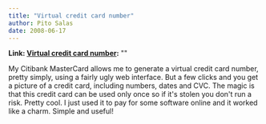```yaml
---
title: "Virtual credit card number"
author: Pito Salas
date: 2008-06-17
---
```


**Link: [Virtual credit card number](None):** ""

My Citibank MasterCard allows me to generate a virtual credit card number,
pretty simply, using a fairly ugly web interface. But a few clicks and you get
a picture of a credit card, including numbers, dates and CVC. The magic is
that this credit card can be used only once so if it's stolen you don't run a
risk. Pretty cool. I just used it to pay for some software online and it
worked like a charm. Simple and useful!


